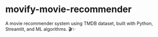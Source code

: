 # movify-movie-recommender
A movie recommender system using TMDB dataset, built with Python, Streamlit, and ML algorithms. 🎬✨
